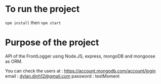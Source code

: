 # To run the project

`npm install` then `npm start`

# Purpose of the project

API of the FrontLogger using Node.JS, express, mongoDB and mongoose as ORM.

You can check the users at : https://account.mongodb.com/account/login
email : dylan.dinh12@gmail.com
password : testMoment
